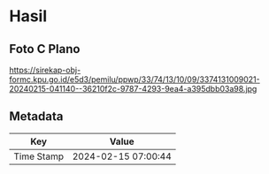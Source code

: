 # Hasil

## Foto C Plano

https://sirekap-obj-formc.kpu.go.id/e5d3/pemilu/ppwp/33/74/13/10/09/3374131009021-20240215-041140--36210f2c-9787-4293-9ea4-a395dbb03a98.jpg


## Metadata

| Key        | Value               |
| ---------- | ------------------- |
| Time Stamp | 2024-02-15 07:00:44 |



